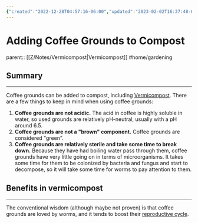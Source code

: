 ```yaml
---
{"created":"2022-12-28T04:57:16-06:00","updated":"2023-02-02T16:37:48-06:00","title":"Adding Coffee Grounds to Compost","zettelgarden":true,"zettelType":"research","dg-publish":true,"permalink":"/z/notes/adding-coffee-grounds-to-compost/","dgPassFrontmatter":true}
---
```


# Adding Coffee Grounds to Compost
parent:: [[Z/Notes/Vermicompost\|Vermicompost]]
#home/gardening 
## Summary
---
Coffee grounds can be added to compost, including [Vermicompost](Vermicompost.md). There are a few things to keep in mind when using coffee grounds:
1. **Coffee grounds are not acidic.** The acid in coffee is highly soluble in water, so used grounds are relatively pH-neutral, usually with a pH around 6.5.
2. **Coffee grounds are not a "brown" component.** Coffee grounds are considered "green".
3. **Coffee grounds are relatively sterile and take some time to break down.** Because they have had boiling water pass through them, coffee grounds have very little going on in terms of microorganisms. It takes some time for them to be colonized by bacteria and fungus and start to decompose, so it will take some time for worms to pay attention to them.

## Benefits in vermicompost
---
The conventional wisdom (although maybe not proven) is that coffee grounds are loved by worms, and it tends to boost their [reproductive cycle](reproductive%20cycle).
